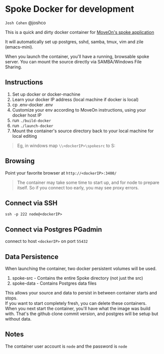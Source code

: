 # Spoke Docker for development

`Josh Cohen` @joshco

This is a quick and dirty docker container for [MoveOn's spoke application](https://github.com/MoveOnOrg/Spoke)

It will automatically set up postgres, sshd, samba, tmux, vim and zile (emacs-mini).

When you launch the container, you'll have a running, browsable spoke server.  You can mount the source directly via SAMBA/Windows File Sharing.

## Instructions

1. Set up docker or docker-machine
2. Learn your docker IP address (local machine if docker is local)
2. cp .env-docker .env
3. Customize your env according to MoveOn instructions, using your docker host IP
4. run `./build-docker`
5. run `./launch-docker`
6. Mount the container's source directory back to your local machine for local editing
> Eg, in windows map `\\<dockerIP>\spokesrc` to S:

## Browsing

Point your favorite browser at `http://<dockerIP>:3400/`

> The container may take some time to start up, and for node to prepare itself.  So if you connect too early, you may see proxy errors.

## Connect via SSH

`ssh -p 222 node@<dockerIP>`

## Connect via Postgres PGadmin

connect to host `<dockerIP>` on port `55432`

## Data Persistence

When launching the container, two docker persistent volumes will be used.
1. spoke-src - Contains the entire Spoke directory (not just the src)
2. spoke-data - Contains Postgres data files

This allows your source and data to persist in between container starts and stops.  
If you want to start completely fresh, you can delete these containers.  When you next start the container, you'll have what the image was build with.  That's the github clone commit version, and postgres will be setup but without data.

## Notes

The container user account is `node` and the password is `node`



